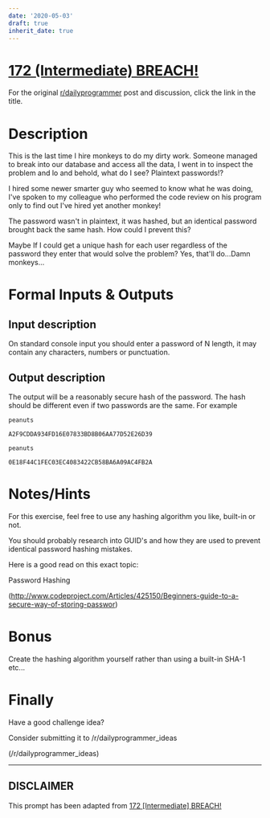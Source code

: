 ```yaml
---
date: '2020-05-03'
draft: true
inherit_date: true
---
```


# [172 (Intermediate) BREACH!](https://www.reddit.com/r/dailyprogrammer/comments/2ba46z/7252014_challenge_172_intermediate_breach/)

For the original [r/dailyprogrammer](https://www.reddit.com/r/dailyprogrammer/) post and discussion, click the link in the title.

# Description
This is the last time I hire monkeys to do my dirty work. Someone managed to break into our database and access all the data, I went in to inspect the problem and lo and behold, what do I see? Plaintext passwords!?

I hired some newer smarter guy who seemed to know what he was doing, I've spoken to my colleague who performed the code review on his program only to find out I've hired yet another monkey!

The password wasn't in plaintext, it was hashed, but an identical password brought back the same hash. How could I prevent this?

Maybe If I could get a unique hash for each user regardless of the password they enter that would solve the problem? Yes, that'll do...Damn monkeys...

# Formal Inputs & Outputs
## Input description
On standard console input you should enter a password of N length, it may contain any characters, numbers or punctuation.

## Output description
The output will be a reasonably secure hash of the password. The hash should be different even if two passwords are the same. For example


```
peanuts

A2F9CDDA934FD16E07833BD8B06AA77D52E26D39

peanuts

0E18F44C1FEC03EC4083422CB58BA6A09AC4FB2A
```
# Notes/Hints
For this exercise, feel free to use any hashing algorithm you like, built-in or not.

You should probably research into GUID's and how they are used to prevent identical password hashing mistakes.

Here is a good read on this exact topic:

Password Hashing

(http://www.codeproject.com/Articles/425150/Beginners-guide-to-a-secure-way-of-storing-passwor)
# Bonus
Create the hashing algorithm yourself rather than using a built-in SHA-1 etc...

# Finally
Have a good challenge idea?

Consider submitting it to /r/dailyprogrammer_ideas

(/r/dailyprogrammer_ideas)

----
## **DISCLAIMER**
This prompt has been adapted from [172 [Intermediate] BREACH!](https://www.reddit.com/r/dailyprogrammer/comments/2ba46z/7252014_challenge_172_intermediate_breach/
)
